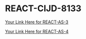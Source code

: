 # REACT-CIJD-8133
[Your Link Here for REACT-AS-3](http://localhost:58199/)

[Your Link Here for REACT-AS-4]( http://localhost:1234/)

